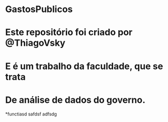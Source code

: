 # GastosPublicos
# Este repositório foi criado por @ThiagoVsky
# E é um trabalho da faculdade, que se trata 
# De análise de dados do governo.
\*functiasd
safdsf
adfsdg

